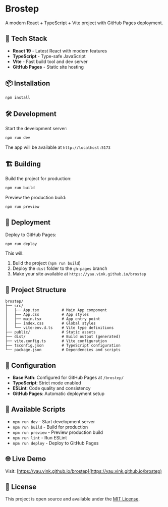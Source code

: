 # Brostep

A modern React + TypeScript + Vite project with GitHub Pages deployment.

## 🚀 Tech Stack

- **React 19** - Latest React with modern features
- **TypeScript** - Type-safe JavaScript
- **Vite** - Fast build tool and dev server
- **GitHub Pages** - Static site hosting

## 📦 Installation

```bash
npm install
```

## 🛠️ Development

Start the development server:

```bash
npm run dev
```

The app will be available at `http://localhost:5173`

## 🏗️ Building

Build the project for production:

```bash
npm run build
```

Preview the production build:

```bash
npm run preview
```

## 🚀 Deployment

Deploy to GitHub Pages:

```bash
npm run deploy
```

This will:
1. Build the project (`npm run build`)
2. Deploy the `dist` folder to the `gh-pages` branch
3. Make your site available at `https://yau.vink.github.io/brostep`

## 📁 Project Structure

```
brostep/
├── src/
│   ├── App.tsx          # Main App component
│   ├── App.css          # App styles
│   ├── main.tsx         # App entry point
│   ├── index.css        # Global styles
│   └── vite-env.d.ts    # Vite type definitions
├── public/              # Static assets
├── dist/                # Build output (generated)
├── vite.config.ts       # Vite configuration
├── tsconfig.json        # TypeScript configuration
└── package.json         # Dependencies and scripts
```

## 🔧 Configuration

- **Base Path**: Configured for GitHub Pages at `/brostep/`
- **TypeScript**: Strict mode enabled
- **ESLint**: Code quality and consistency
- **GitHub Pages**: Automatic deployment setup

## 📝 Available Scripts

- `npm run dev` - Start development server
- `npm run build` - Build for production
- `npm run preview` - Preview production build
- `npm run lint` - Run ESLint
- `npm run deploy` - Deploy to GitHub Pages

## 🌐 Live Demo

Visit: [https://yau.vink.github.io/brostep](https://yau.vink.github.io/brostep)

## 📄 License

This project is open source and available under the [MIT License](LICENSE).
